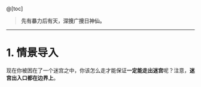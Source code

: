 @[toc]

> **先有暴力后有天，深搜广搜日神仙。**

---
# 1. 情景导入
现在你被困在了一个迷宫之中，你该怎么走才能保证**一定能走出迷宫**呢？注意，**迷宫出入口都在边界上**。
